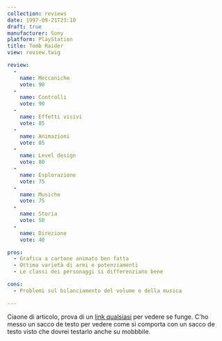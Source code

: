 ```yaml
---
collection: reviews
date: 1997-09-21T23:10
draft: true
manufacturer: Sony
platform: PlayStation
title: Tomb Raider
view: review.twig

review:
  -
    name: Meccaniche
    vote: 90
  -
    name: Controlli
    vote: 90
  -
    name: Effetti visivi
    vote: 85
  -
    name: Animazioni
    vote: 85
  -
    name: Level design
    vote: 80
  -
    name: Esplorazione
    vote: 75
  -
    name: Musiche
    vote: 75
  -
    name: Storia
    vote: 50
  -
    name: Direzione
    vote: 40

pros:
  - Grafica a cartone animato ben fatta
  - Ottima varietà di armi e potenziamenti
  - Le classi dei personaggi si differenziano bene

cons:
  - Problemi sul bilanciamento del volume e della musica

---
```




Ciaone di articolo, prova di un [link qualsiasi](http://www.google.com) per vedere se funge. C'ho messo un sacco de testo per vedere come si comporta con un sacco de testo visto che dovrei testarlo anche su mobbbile.
